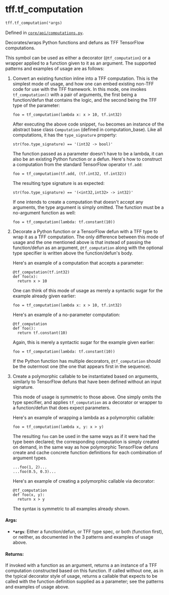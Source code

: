 <div itemscope itemtype="http://developers.google.com/ReferenceObject">
<meta itemprop="name" content="tff.tf_computation" />
<meta itemprop="path" content="Stable" />
</div>

# tff.tf_computation

``` python
tff.tf_computation(*args)
```



Defined in [`core/api/computations.py`](http://github.com/tensorflow/federated/tree/master/tensorflow_federated/python/core/api/computations.py).

Decorates/wraps Python functions and defuns as TFF TensorFlow computations.

This symbol can be used as either a decorator (`@tf_computation`) or a wrapper
applied to a function given to it as an argument. The supported patterns and
examples of usage are as follows:

1. Convert an existing function inline into a TFF computation. This is the
   simplest mode of usage, and how one can embed existing non-TFF code for
   use with the TFF framework. In this mode, one invokes `tf_computation()`
   with a pair of arguments, the first being a function/defun that contains
   the logic, and the second being the TFF type of the parameter:

   ```
   foo = tf_computation(lambda x: x > 10, tf.int32)
   ```

   After executing the above code snippet, `foo` becomes an instance of the
   abstract base class `Computation` (defined in computation_base). Like all
   computations, it has the `type_signature` property:

   ```
   str(foo.type_signature) == '(int32 -> bool)'
   ```

   The function passed as a parameter doesn't have to be a lambda, it can
   also be an existing Python function or a defun. Here's how to construct
   a computation from the standard TensorFlow operator `tf.add`:

   ```
   foo = tf_computation(tf.add, (tf.int32, tf.int32))
   ```

   The resulting type signature is as expected:
   ```
   str(foo.type_signature) == '(<int32,int32> -> int32)'
   ```

   If one intends to create a computation that doesn't accept any arguments,
   the type argument is simply omitted. The function must be a no-argument
   function as well:

   ```
   foo = tf_computation(lambda: tf.constant(10))
   ```

2. Decorate a Python function or a TensorFlow defun with a TFF type to wrap
   it as a TFF computation. The only difference between this mode of usage
   and the one mentioned above is that instead of passing the function/defun
   as an argument, `@tf_computation` along with the optional type specifier
   is written above the function/defun's body.

   Here's an example of a computation that accepts a parameter:

   ```
   @tf_computation(tf.int32)
   def foo(x):
     return x > 10
   ```

   One can think of this mode of usage as merely a syntactic sugar for the
   example already given earlier:

   ```
   foo = tf_computation(lambda x: x > 10, tf.int32)
   ```

   Here's an example of a no-parameter computation:

   ```
   @tf_computation
   def foo():
     return tf.constant(10)
   ```

   Again, this is merely a syntactic sugar for the example given earlier:

   ```
   foo = tf_computation(lambda: tf.constant(10))
   ```

   If the Python function has multiple decorators, `@tf_computation` should
   be the outermost one (the one that appears first in the sequence).

3. Create a polymorphic callable to be instantiated based on arguments,
   similarly to TensorFlow defuns that have been defined without an input
   signature.

   This mode of usage is symmetric to those above. One simply omits the type
   specifier, and applies `tf_computation` as a decorator or wrapper to a
   function/defun that does expect parameters.

   Here's an example of wrapping a lambda as a polymorphic callable:

   ```
   foo = tf_computation(lambda x, y: x > y)
   ```

   The resulting `foo` can be used in the same ways as if it were had the
   type been declared; the corresponding computation is simply created on
   demand, in the same way as how polymorphic TensorFlow defuns create and
   cache concrete function definitions for each combination of argument
   types.

   ```
   ...foo(1, 2)...
   ...foo(0.5, 0.3)...
   ```

   Here's an example of creating a polymorphic callable via decorator:

   ```
   @tf_computation
   def foo(x, y):
     return x > y
   ```

   The syntax is symmetric to all examples already shown.

#### Args:

* <b>`*args`</b>: Either a function/defun, or TFF type spec, or both (function first),
    or neither, as documented in the 3 patterns and examples of usage above.


#### Returns:

If invoked with a function as an argument, returns a an instance of a TFF
computation constructed based on this function. If called without one, as
in the typical decorator style of usage, returns a callable that expects
to be called with the function definition supplied as a parameter; see the
patterns and examples of usage above.